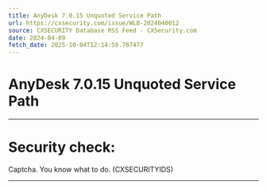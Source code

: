 ```yaml
---
title: AnyDesk 7.0.15 Unquoted Service Path
url: https://cxsecurity.com/issue/WLB-2024040012
source: CXSECURITY Database RSS Feed - CXSecurity.com
date: 2024-04-09
fetch_date: 2025-10-04T12:14:58.707477
---
```


# AnyDesk 7.0.15 Unquoted Service Path

---

# Security check:

Captcha. You know what to do. (CXSECURITYIDS)

---
